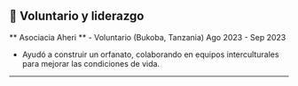 ## 🤝 Voluntario y liderazgo

** Asociacia Aheri ** - Voluntario (Bukoba, Tanzania) Ago 2023 - Sep 2023

- Ayudó a construir un orfanato, colaborando en equipos interculturales para mejorar las condiciones de vida.

---
